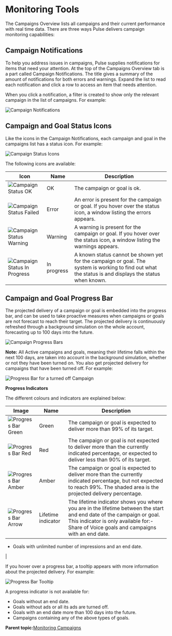 # Monitoring Tools

The Campaigns Overview lists all campaigns and their current performance with real time data. There are three ways Pulse delivers campaign monitoring capabilities:

## Campaign Notifications

To help you address issues in campaigns, Pulse supplies notifications for items that need your attention. At the top of the Campaigns Overview tab is a part called Campaign Notifications. The title gives a summary of the amount of notifications for both errors and warnings. Expand the list to read each notification and click a row to access an item that needs attention.

When you click a notification, a filter is created to show only the relevant campaign in the list of campaigns. For example:

![Campaign Notifications](../../image/pulse_campaign_notifications.png)

## Campaign and Goal Status Icons

Like the icons in the Campaign Notifications, each campaign and goal in the campaigns list has a status icon. For example:

![Campaign Status Icons](../../image/pulse_campaign_status_icons.png)

The following icons are available:

|Icon|Name|Description|
|----|----|-----------|
|![Campaign Status OK](../../image/pulse_planner_status_ok.png)|OK|The campaign or goal is ok.|
|![Campaign Status Failed](../../image/pulse_planner_status_failed.png)|Error|An error is present for the campaign or goal. If you hover over the status icon, a window listing the errors appears.|
|![Campaign Status Warning](../../image/pulse_status_warning.png)|Warning|A warning is present for the campaign or goal. If you hover over the status icon, a window listing the warnings appears.|
|![Campaign Status In Progress](../../image/pulse_planner_status_in_progress.png)|In progress|A known status cannot be shown yet for the campaign or goal. The system is working to find out what the status is and displays the status when known.|

## Campaign and Goal Progress Bar

The projected delivery of a campaign or goal is embedded into the progress bar, and can be used to take proactive measures when campaigns or goals are not forecast to reach their target. The projected delivery is continuously refreshed through a background simulation on the whole account, forecasting up to 100 days into the future.

![Campaign Progress Bars](../../image/pulse_campaign_progress_bars.png)

**Note:** All Active campaigns and goals, meaning their lifetime falls within the next 100 days, are taken into account in the background simulation, whether or not they have been turned on. You also get projected delivery for campaigns that have been turned off. For example:

![Progress Bar for a turned off Campaign](../../image/pulse_campaign_progress_bar_inactive.png)

**Progress Indicators**

The different colours and indicators are explained below:

|Image|Name|Description|
|-----|----|-----------|
|![Progress Bar Green](../../image/pulse_campaign_progress_bar_green.png)|Green|The campaign or goal is expected to deliver more than 99% of its target.|
|![Progress Bar Red](../../image/pulse_campaign_progress_bar_red.png)|Red|The campaign or goal is not expected to deliver more than the currently indicated percentage, or expected to deliver less than 90% of its target.|
|![Progress Bar Amber](../../image/pulse_campaign_progress_bar_amber.png)|Amber|The campaign or goal is expected to deliver more than the currently indicated percentage, but not expected to reach 99%. The shaded area is the projected delivery percentage.|
|![Progress Bar Arrow](../../image/pulse_campaign_progress_bar_arrow.png)|Lifetime indicator|The lifetime indicator shows you where you are in the lifetime between the start and end date of the campaign or goal. This indicator is only available for:-   Share of Voice goals and campaigns with an end date.
-   Goals with unlimited number of impressions and an end date.

|

If you hover over a progress bar, a tooltip appears with more information about the projected delivery. For example:

![Progress Bar Tooltip](../../image/pulse_campaign_progress_bar_tooltip.png)

A progress indicator is not available for:

-   Goals without an end date.
-   Goals without ads or all its ads are turned off.
-   Goals with an end date more than 100 days into the future.
-   Campaigns containing any of the above types of goals.

**Parent topic:**[Monitoring Campaigns](../../../oadtech/ad_serving/ug/monitoring_campaigns.md)

